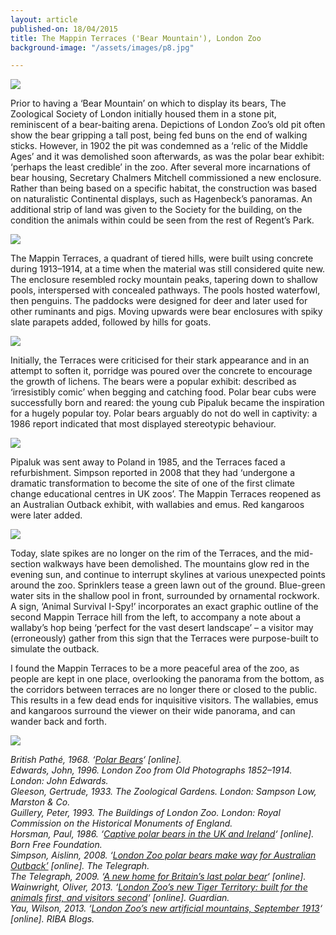 ```yaml
---
layout: article
published-on: 18/04/2015
title: The Mappin Terraces ('Bear Mountain'), London Zoo
background-image: "/assets/images/p8.jpg"

---
```

![](/assets/images/mt_05.jpg)

Prior to having a ‘Bear Mountain’ on which to display its bears, The Zoological Society of London initially housed them in a stone pit, reminiscent of a bear-baiting arena. Depictions of London Zoo’s old pit often show the bear gripping a tall post, being fed buns on the end of walking sticks. However, in 1902 the pit was condemned as a ‘relic of the Middle Ages’ and it was demolished soon afterwards, as was the polar bear exhibit: ‘perhaps the least credible’ in the zoo. After several more incarnations of bear housing, Secretary Chalmers Mitchell commissioned a new enclosure. Rather than being based on a specific habitat, the construction was based on naturalistic Continental displays, such as Hagenbeck’s panoramas. An additional strip of land was given to the Society for the building, on the condition the animals within could be seen from the rest of Regent’s Park.

![](/assets/images/mt_03.jpg)

The Mappin Terraces, a quadrant of tiered hills, were built using concrete during 1913–1914, at a time when the material was still considered quite new. The enclosure resembled rocky mountain peaks, tapering down to shallow pools, interspersed with concealed pathways. The pools hosted waterfowl, then penguins. The paddocks were designed for deer and later used for other ruminants and pigs. Moving upwards were bear enclosures with spiky slate parapets added, followed by hills for goats.

![](/assets/images/mt_06.jpg)

Initially, the Terraces were criticised for their stark appearance and in an attempt to soften it, porridge was poured over the concrete to encourage the growth of lichens. The bears were a popular exhibit: described as ‘irresistibly comic’ when begging and catching food. Polar bear cubs were successfully born and reared: the young cub Pipaluk became the inspiration for a hugely popular toy. Polar bears arguably do not do well in captivity: a 1986 report indicated that most displayed stereotypic behaviour.

![](/assets/images/p4.jpg)

Pipaluk was sent away to Poland in 1985, and the Terraces faced a refurbishment. Simpson reported in 2008 that they had ‘undergone a dramatic transformation to become the site of one of the first climate change educational centres in UK zoos’. The Mappin Terraces reopened as an Australian Outback exhibit, with wallabies and emus. Red kangaroos were later added.

![](/assets/images/mt_04.jpg)

Today, slate spikes are no longer on the rim of the Terraces, and the mid-section walkways have been demolished. The mountains glow red in the evening sun, and continue to interrupt skylines at various unexpected points around the zoo. Sprinklers tease a green lawn out of the ground. Blue-green water sits in the shallow pool in front, surrounded by ornamental rockwork. A sign, ‘Animal Survival I-Spy!’ incorporates an exact graphic outline of the second Mappin Terrace hill from the left, to accompany a note about a wallaby’s hop being ‘perfect for the vast desert landscape’ – a visitor may (erroneously) gather from this sign that the Terraces were purpose-built to simulate the outback.

I found the Mappin Terraces to be a more peaceful area of the zoo, as people are kept in one place, overlooking the panorama from the bottom, as the corridors between terraces are no longer there or closed to the public. This results in a few dead ends for inquisitive visitors. The wallabies, emus and kangaroos surround the viewer on their wide panorama, and can wander back and forth.

![](/assets/images/p5.jpg)

_British Pathé, 1968. ‘_[_Polar Bears_](http://www.britishpathe.com/video/polar-bears)_‘ \[online\].  
Edwards, John, 1996. London Zoo from Old Photographs 1852–1914. London: John Edwards.  
Gleeson, Gertrude, 1933. The Zoological Gardens. London: Sampson Low, Marston & Co.  
Guillery, Peter, 1993. The Buildings of London Zoo. London: Royal Commission on the Historical Monuments of England.  
Horsman, Paul, 1986. ‘_[_Captive polar bears in the UK and Ireland_](http://www.bornfree.org.uk/fileadmin/user_upload/files/zoo_check/publications/Captive_Polar_Bears_in_UK_and_Ireland__Paul_V_Horsman__1988.pdf)_‘ \[online\]. Born Free Foundation.  
Simpson, Aislinn, 2008. ‘_[_London Zoo polar bears make way for Australian Outback’_](http://www.telegraph.co.uk/earth/earthnews/3349583/London-Zoo-polar-bears-make-way-for-Australian-Outback.html) _\[online\]. The Telegraph.  
The Telegraph, 2009. ‘_[_A new home for Britain’s last polar bear_](http://www.telegraph.co.uk/earth/wildlife/6825581/A-new-home-for-Britains-last-polar-bear.html)_‘ \[online\].  
Wainwright, Oliver, 2013. ‘_[_London Zoo’s new Tiger Territory: built for the animals first, and visitors second_](http://www.theguardian.com/artanddesign/architecture-design-blog/2013/mar/20/london-zoo-new-tiger-territory)_‘ \[online\]. Guardian.  
Yau, Wilson, 2013. ‘_[_London Zoo’s new artificial mountains, September 1913_](http://www.ribablogs.com/?p=8428)_‘ \[online\]. RIBA Blogs._